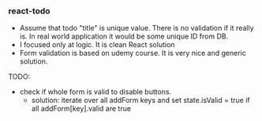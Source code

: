 ### react-todo


- Assume that todo "title" is unique value. There is no validation if it really is. In real world application it would be some unique ID from DB.
- I focused only at logic. It is clean React solution
- Form validation is based on udemy course. It is very nice and generic solution.

TODO:
- check if whole form is valid to disable buttons. 
  - solution: iterate over all addForm keys and set state.isValid = true if all addForm[key].valid are true
